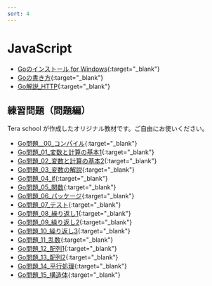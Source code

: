 ```yaml
---
sort: 4
---
```

# JavaScript

- [Goのインストール for Windows](https://docs.google.com/document/d/1jbx3_uG4UDsfbV5K9Bed_uNmjKP0cFCDxPG9a5xeng8/edit?usp=sharing){:target="_blank"}
- [Goの書き方](https://docs.google.com/document/d/1JiMQHAiNqPcqF7HpJdCbaXSf3g3LhBH6MzPnfih-NPo/edit?usp=sharing){:target="_blank"}
- [Go解説_HTTP](https://docs.google.com/document/d/1cD-VldJ7hhG9D0MDE2E12gie9ZEZJ4PSDNimN3YD6JU/edit?usp=sharing){:target="_blank"}

## 練習問題（問題編）
Tera school が作成したオリジナル教材です。ご自由にお使いください。
- [Go問題__00_コンパイル](https://docs.google.com/document/d/1Bco8VtkFUtY7KTzkjfzFWV74O8VKKwzFwXNe7xeoNq8/edit?usp=sharing){:target="_blank"}
- [Go問題_01_変数と計算の基本1](https://docs.google.com/document/d/1y6vhWVXfxPeFaMo1d7bv7y2rqbDyr1bWXtEUl1ITwxI/edit?usp=sharing){:target="_blank"}
- [Go問題_02_変数と計算の基本2](https://docs.google.com/document/d/1p5Xy2I48yA95yBRxcpt62v80zduFRelz1ZofJI7ix30/edit?usp=sharing){:target="_blank"}
- [Go問題_03_変数の解説](https://docs.google.com/document/d/1WTDqZ8YPTaRgHiNS5P-GdpEXy0wN0lKeomUW-Utnei0/edit?usp=sharing){:target="_blank"}
- [Go問題_04_if](https://docs.google.com/document/d/1CZT78CI33DOLedclwIYGWdkIV8QoGNYUUxrhaoE3C0E/edit?usp=sharing){:target="_blank"}
- [Go問題_05_関数](https://docs.google.com/document/d/1cArkOTmls9jOYP6-IDw_UTAD3xzAfer0dOQ6n-HC1TU/edit?usp=sharing){:target="_blank"}
- [Go問題_06_パッケージ](https://docs.google.com/document/d/1Nrr5_S91Z6-obTfDJDjmsw8yn9R7qH8_miQou420f3o/edit?usp=sharing){:target="_blank"}
- [Go問題_07_テスト](https://docs.google.com/document/d/1Wn2WSj5UmEz42ArTPBdibMqYWEMGZLLclw5mC0WX6Cg/edit?usp=sharing){:target="_blank"}
- [Go問題_08_繰り返し1](https://docs.google.com/document/d/1RJF0yQBBjb0KoHtdPXTdLs5z1mNEu_brW-hfcVR_tjA/edit?usp=sharing){:target="_blank"}
- [Go問題_09_繰り返し2](https://docs.google.com/document/d/1ZTdNGJkDHk4VgzdTitohNKoIltDpQXaBZ7n06gSNHLo/edit?usp=sharing){:target="_blank"}
- [Go問題_10_繰り返し3](https://docs.google.com/document/d/1OfubR3Za5ELC15Kj5YiRGuzCefXGAfIMQOS0g39vU_s/edit?usp=sharing){:target="_blank"}
- [Go問題_11_乱数](https://docs.google.com/document/d/1r6SuJpsXCUYbMxZ5BiXUFPEuLoaEbWSTMMQ0M-G97aQ/edit?usp=sharing){:target="_blank"}
- [Go問題_12_配列1](https://docs.google.com/document/d/1GZcYCmFe5GCcHaNZCzi46NBbUkEZEahblkw4yoWFAog/edit?usp=sharing){:target="_blank"}
- [Go問題_13_配列2](https://docs.google.com/document/d/1Vg910eMcGxxExj_gjeMZr7zWXi0xeu-q1pxjWBZOkxg/edit?usp=sharing){:target="_blank"}
- [Go問題_14_平行処理](https://docs.google.com/document/d/1Bz_QfxDLGrBniEn3cf94zdjZ_CkkFHFijbksYEoBVQs/edit?usp=sharing){:target="_blank"}
- [Go問題_15_構造体](https://docs.google.com/document/d/1iET31hiKTwhlMsfXkDsXkmRclrYNbkDJemlUeshE1N4/edit?usp=sharing){:target="_blank"}
